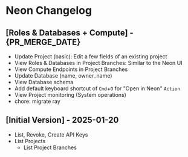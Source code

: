 # Neon Changelog

## [Roles & Databases + Compute] - {PR_MERGE_DATE}

- Update Project (basic): Edit a few fields of an existing project
- View Roles & Databases in Project Branches: Similar to the Neon UI
- View Compute Endpoints in Project Branches
- Update Database (name, owner_name)
- View Database schema
- Add default keyboard shortcut of `Cmd`+`O` for "Open in Neon" `Action`
- View Project monitoring (System operations)
- chore: migrate ray

## [Initial Version] - 2025-01-20

- List, Revoke, Create API Keys
- List Projects
    - List Project Branches
